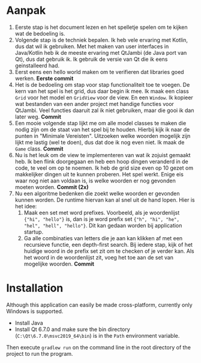 
# Aanpak

1. Eerste stap is het document lezen en het spelletje spelen om te kijken 
   wat de bedoeling is.
1. Volgende stap is de techniek bepalen. Ik heb vele ervaring met Kotlin, dus dat wil ik gebruiken.
   Met het maken van user interfaces in Java/Kotlin heb ik de meeste ervaring met QtJambi (de Java port van Qt), dus dat gebruik ik.
   Ik gebruik de versie van Qt die ik eens geinstalleerd had.
1. Eerst eens een hello world maken om te verifieren dat libraries goed werken. **Eerste commit**
1. Het is de bedoeling om stap voor stap functionaliteit toe te voegen. De kern van het spel is het grid,
   dus daar begin ik mee. Ik maak een class `Grid` voor het model en `GridView` voor de view. En een `Window`.
   Ik kopieer wat bestanden van een ander project met handige functies voor QtJambi. Veel functies daaruit zal ik niet gebruiken,
   maar die gooi ik dan later weg. **Commit**
1. Een mooie volgende stap lijkt me om alle model classes te maken die nodig zijn om de staat van het spel bij te houden.
   Hierbij kijk ik naar de punten in "Minimale Vereisten". Uitzoeken welke woorden mogelijk zijn lijkt me lastig (wel te doen),
   dus dat doe ik nog even niet. Ik maak de `Game` class. **Commit**
1. Nu is het leuk om de view te implementeren van wat ik zojuist gemaakt heb. Ik ben flink doorgegaan en heb
   een hoop dingen veranderd in de code, te veel om op te noemen. Ik heb de grid size even op 10 gezet om
   makkelijker dingen uit te kunnen proberen. Het spel werkt. Enige eis waar nog niet aan voldaan is, is welke
   woorden er nog gevonden moeten worden. **Commit (2x)**
1. Nu een algoritme bedenken die zoekt welke woorden er gevonden kunnen worden. De runtime hiervan kan al
   snel uit de hand lopen. Hier is het idee:
   1. Maak een set met word prefixes. Voorbeeld, als je woordenlijst `{"hi", "hello"}` is, dan is je word prefix
      set `{"h", "hi", "he", "hel", "hell", "hello"}`. Dit kan gedaan worden bij application startup.
   2. Ga alle combinaties van letters die je aan kan klikken af met een recursieve functie, een depth-first search.
      Bij iedere stap, kijk of het huidige woord in de prefix set zit om te checken of je verder kan.
      Als het woord in de woordenlijst zit, voeg het toe aan de set van mogelijke woorden. **Commit**




# Installation
Although this application can easily be made cross-platform, currently only Windows is supported.

- Install Java
- Install Qt 6.7.0 and make sure the bin directory (`C:\Qt\6.7.0\msvc2019_64\bin`) is in the `Path` environment variable.

Then execute `gradlew run` on the command line in the root directory of the project to run the program.
